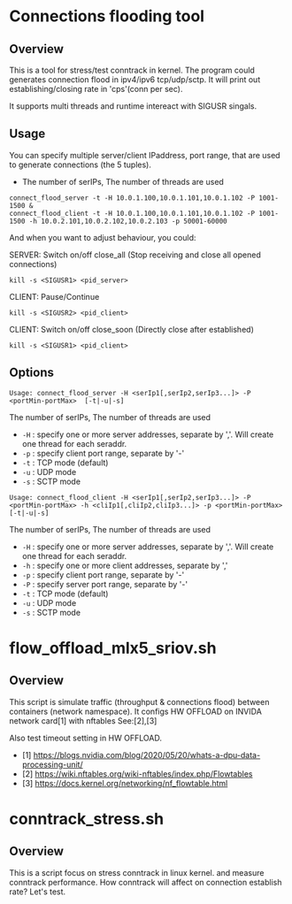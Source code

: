 # Connections flooding tool

## Overview
This is a tool for stress/test conntrack in kernel. The program could generates connection flood in ipv4/ipv6 tcp/udp/sctp. It will print out establishing/closing rate in 'cps'(conn per sec).

It supports multi threads and runtime intereact with SIGUSR singals.

## Usage
You can specify multiple server/client IPaddress, port range, that are used to generate connections (the 5 tuples).
- The number of serIPs, The number of threads are used
```shell
connect_flood_server -t -H 10.0.1.100,10.0.1.101,10.0.1.102 -P 1001-1500 &
connect_flood_client -t -H 10.0.1.100,10.0.1.101,10.0.1.102 -P 1001-1500 -h 10.0.2.101,10.0.2.102,10.0.2.103 -p 50001-60000
```

And when you want to adjust behaviour, you could:

SERVER: Switch on/off close_all (Stop receiving and close all opened connections)
```shell
kill -s <SIGUSR1> <pid_server>
```
CLIENT: Pause/Continue
```shell
kill -s <SIGUSR2> <pid_client>
```
CLIENT: Switch on/off close_soon (Directly close after established)
```shell
kill -s <SIGUSR1> <pid_client>
```

## Options
```
Usage: connect_flood_server -H <serIp1[,serIp2,serIp3...]> -P <portMin-portMax>  [-t|-u|-s]
```
The number of serIPs, The number of threads are used
- `-H` : specify one or more server addresses, separate by ','. Will create one thread for each seraddr.
- `-p` : specify client port range, separate by '-'
- `-t` : TCP mode (default)
- `-u` : UDP mode
- `-s` : SCTP mode

```
Usage: connect_flood_client -H <serIp1[,serIp2,serIp3...]> -P <portMin-portMax> -h <cliIp1[,cliIp2,cliIp3...]> -p <portMin-portMax> [-t|-u|-s]
```
The number of serIPs, The number of threads are used
- `-H` : specify one or more server addresses, separate by ','. Will create one thread for each seraddr.
- `-h` : specify one or more client addresses, separate by ','
- `-p` : specify client port range, separate by '-'
- `-P` : specify server port range, separate by '-'
- `-t` : TCP mode (default)
- `-u` : UDP mode
- `-s` : SCTP mode


# flow_offload_mlx5_sriov.sh

## Overview
This script is simulate traffic (throughput & connections flood) between containers (network namespace).
It configs HW OFFLOAD on INVIDA network card[1] with nftables See:[2],[3]

Also test timeout setting in HW OFFLOAD. 

- [1] https://blogs.nvidia.com/blog/2020/05/20/whats-a-dpu-data-processing-unit/
- [2] https://wiki.nftables.org/wiki-nftables/index.php/Flowtables
- [3] https://docs.kernel.org/networking/nf_flowtable.html

# conntrack_stress.sh
## Overview
This is a script focus on stress conntrack in linux kernel. and measure conntrack performance.
How conntrack will affect on connection establish rate?
Let's test.
